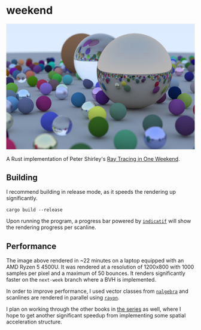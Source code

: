# weekend
![Image](/images/weekend.jpg)

A Rust implementation of Peter Shirley's [Ray Tracing in One Weekend](https://raytracing.github.io/books/RayTracingInOneWeekend.html).

## Building
I recommend building in release mode, as it speeds the rendering up significantly.
```
cargo build --release
```
Upon running the program, a progress bar powered by [`indicatif`](https://github.com/console-rs/indicatif) will show the rendering progress per scanline.
## Performance
The image above rendered in ~22 minutes on a laptop equipped with an AMD Ryzen 5 4500U. It was rendered at a resolution of 1200x800 with 1000 samples per pixel and a maximum of 50 bounces. It renders significantly faster on the `next-week` branch where a BVH is implemented.

In order to improve performance, I used vector classes from [`nalgebra`](https://github.com/dimforge/nalgebra) and scanlines are rendered in parallel using [`rayon`](https://github.com/rayon-rs/rayon).

I plan on working through the other books in [the series](https://raytracing.github.io/) as well, where I hope to get another significant speedup from implementing some spatial acceleration structure.
